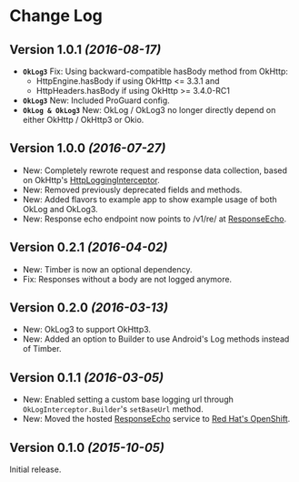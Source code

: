 Change Log
==========

Version 1.0.1 *(2016-08-17)*
----------------------------

 * **`OkLog3`** Fix: Using backward-compatible hasBody method from OkHttp:
    - HttpEngine.hasBody if using OkHttp <= 3.3.1 and
    - HttpHeaders.hasBody if using OkHttp >= 3.4.0-RC1
 * **`OkLog3`** New: Included ProGuard config.
 * **`OkLog & OkLog3`** New: OkLog / OkLog3 no longer directly depend on either OkHttp / OkHttp3 or Okio. 


Version 1.0.0 *(2016-07-27)*
----------------------------

 * New: Completely rewrote request and response data collection, based on OkHttp's [HttpLoggingInterceptor](https://github.com/square/okhttp/tree/master/okhttp-logging-interceptor).
 * New: Removed previously deprecated fields and methods.
 * New: Added flavors to example app to show example usage of both OkLog and OkLog3.
 * New: Response echo endpoint now points to /v1/re/ at [ResponseEcho](https://github.com/simonpercic/ResponseEcho).


Version 0.2.1 *(2016-04-02)*
----------------------------

 * New: Timber is now an optional dependency.
 * Fix: Responses without a body are not logged anymore.


Version 0.2.0 *(2016-03-13)*
----------------------------

 * New: OkLog3 to support OkHttp3.
 * New: Added an option to Builder to use Android's Log methods instead of Timber.


Version 0.1.1 *(2016-03-05)*
----------------------------

 * New: Enabled setting a custom base logging url through `OkLogInterceptor.Builder`'s `setBaseUrl` method.
 * New: Moved the hosted [ResponseEcho](https://github.com/simonpercic/ResponseEcho) service to [Red Hat's OpenShift](https://www.openshift.com/).


Version 0.1.0 *(2015-10-05)*
----------------------------

Initial release.
